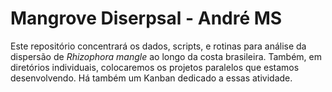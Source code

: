 # Mangrove Diserpsal - André MS
Este repositório concentrará os dados, scripts, e rotinas para análise da dispersão de <i> Rhizophora mangle </i> ao longo da costa brasileira. 
Também, em diretórios individuais, colocaremos os projetos paralelos que estamos desenvolvendo.
Há também um Kanban dedicado a essas atividade.
